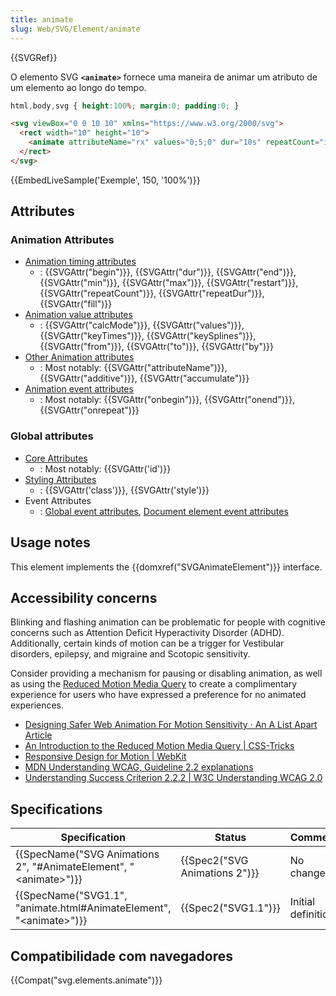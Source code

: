 ```yaml
---
title: animate
slug: Web/SVG/Element/animate
---
```


{{SVGRef}}

O elemento SVG **`<animate>`** fornece uma maneira de animar um atributo de um elemento ao longo do tempo.

```css hidden
html,body,svg { height:100%; margin:0; padding:0; }
```

```html
<svg viewBox="0 0 10 10" xmlns="https://www.w3.org/2000/svg">
  <rect width="10" height="10">
    <animate attributeName="rx" values="0;5;0" dur="10s" repeatCount="indefinite" />
  </rect>
</svg>
```

{{EmbedLiveSample('Exemple', 150, '100%')}}

## Attributes

### Animation Attributes

- [Animation timing attributes](/docs/Web/SVG/Attribute#Animation_Timing_Attributes)
  - : {{SVGAttr("begin")}}, {{SVGAttr("dur")}}, {{SVGAttr("end")}}, {{SVGAttr("min")}}, {{SVGAttr("max")}}, {{SVGAttr("restart")}}, {{SVGAttr("repeatCount")}}, {{SVGAttr("repeatDur")}}, {{SVGAttr("fill")}}
- [Animation value attributes](/docs/Web/SVG/Attribute#Animation_Value_Attributes)
  - : {{SVGAttr("calcMode")}}, {{SVGAttr("values")}}, {{SVGAttr("keyTimes")}}, {{SVGAttr("keySplines")}}, {{SVGAttr("from")}}, {{SVGAttr("to")}}, {{SVGAttr("by")}}
- [Other Animation attributes](/docs/Web/SVG/Attribute#Animation_Attributes)
  - : Most notably: {{SVGAttr("attributeName")}}, {{SVGAttr("additive")}}, {{SVGAttr("accumulate")}}
- [Animation event attributes](/docs/Web/SVG/Attribute/Events#Animation_Event_Attributes)
  - : Most notably: {{SVGAttr("onbegin")}}, {{SVGAttr("onend")}}, {{SVGAttr("onrepeat")}}

### Global attributes

- [Core Attributes](/docs/Web/SVG/Attribute/Core)
  - : Most notably: {{SVGAttr('id')}}
- [Styling Attributes](/docs/Web/SVG/Attribute/Styling)
  - : {{SVGAttr('class')}}, {{SVGAttr('style')}}
- Event Attributes
  - : [Global event attributes](/docs/Web/SVG/Attribute/Events#Global_Event_Attributes), [Document element event attributes](/docs/Web/SVG/Attribute/Events#Document_Element_Event_Attributes)

## Usage notes

This element implements the {{domxref("SVGAnimateElement")}} interface.

## Accessibility concerns

Blinking and flashing animation can be problematic for people with cognitive concerns such as Attention Deficit Hyperactivity Disorder (ADHD). Additionally, certain kinds of motion can be a trigger for Vestibular disorders, epilepsy, and migraine and Scotopic sensitivity.

Consider providing a mechanism for pausing or disabling animation, as well as using the [Reduced Motion Media Query](/pt-BR/docs/Web/CSS/@media/prefers-reduced-motion) to create a complimentary experience for users who have expressed a preference for no animated experiences.

- [Designing Safer Web Animation For Motion Sensitivity · An A List Apart Article](https://alistapart.com/article/designing-safer-web-animation-for-motion-sensitivity)
- [An Introduction to the Reduced Motion Media Query | CSS-Tricks](https://css-tricks.com/introduction-reduced-motion-media-query/)
- [Responsive Design for Motion | WebKit](https://webkit.org/blog/7551/responsive-design-for-motion/)
- [MDN Understanding WCAG, Guideline 2.2 explanations](/pt-BR/docs/Web/Accessibility/Understanding_WCAG/Operable#Guideline_2.2_%E2%80%94_Enough_Time_Provide_users_enough_time_to_read_and_use_content)
- [Understanding Success Criterion 2.2.2 | W3C Understanding WCAG 2.0](https://www.w3.org/TR/UNDERSTANDING-WCAG20/time-limits-pause.html)

## Specifications

| Specification                                                                                    | Status                                   | Comment            |
| ------------------------------------------------------------------------------------------------ | ---------------------------------------- | ------------------ |
| {{SpecName("SVG Animations 2", "#AnimateElement", "&lt;animate&gt;")}}     | {{Spec2("SVG Animations 2")}} | No change          |
| {{SpecName("SVG1.1", "animate.html#AnimateElement", "&lt;animate&gt;")}} | {{Spec2("SVG1.1")}}                 | Initial definition |

## Compatibilidade com navegadores

{{Compat("svg.elements.animate")}}
